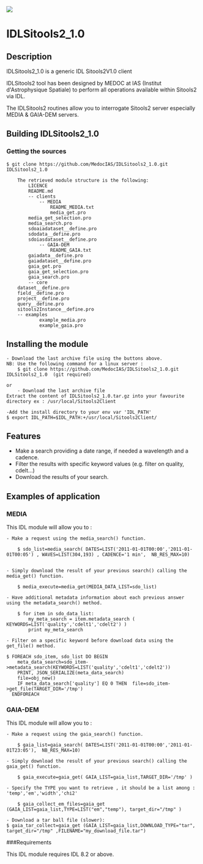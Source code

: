 ![](http://github.com/SITools2/core-v2/raw/dev/workspace/client-public/res/images/logo_01_petiteTaille.png)
# IDLSitools2_1.0
## Description
IDLSitools2_1.0 is a generic IDL Sitools2V1.0 client

IDLSitools2 tool has been designed by MEDOC at IAS (Institut d'Astrophysique Spatiale) to perform all operations available within Sitools2 via IDL.

The IDLSitools2 routines allow you to interrogate Sitools2 server especially MEDIA & GAIA-DEM servers. 

## Building IDLSitools2_1.0

### Getting the sources

	$ git clone https://github.com/MedocIAS/IDLSitools2_1.0.git IDLSitools2_1.0
	
        The retrieved module structure is the following:
            LICENCE
            README.md
            -- clients
                -- MEDIA
                    README_MEDIA.txt
                    media_get.pro
		    media_get_selection.pro
	 	    media_search.pro
		    sdoaiadataset__define.pro
		    sdodata__define.pro
		    sdoiasdataset__define.pro
                -- GAIA-DEM
                    README_GAIA.txt
		    gaiadata__define.pro
		    gaiadataset__define.pro
		    gaia_get.pro
		    gaia_get_selection.pro
		    gaia_search.pro
            -- core
		dataset__define.pro
		field__define.pro
		project__define.pro
		query__define.pro
		sitools2Instance__define.pro
	    -- examples
                example_media.pro
                example_gaia.pro

## Installing the module
	- Download the last archive file using the buttons above.
	NB: Use the following command for a linux server :
     	$ git clone https://github.com/MedocIAS/IDLSitools2_1.0.git IDLSitools2_1.0  (git required)

	or 
        - Download the last archive file 
	Extract the content of IDLSitools2_1.0.tar.gz into your favourite directory ex : /usr/local/Sitools2Client

	-Add the install directory to your env var 'IDL_PATH'
	$ export IDL_PATH=$IDL_PATH:+/usr/local/Sitools2Client/

## Features

- Make a search providing a date range, if needed a wavelength and a cadence.
- Filter the results with specific keyword values (e.g. filter on quality, cdelt...)
- Download the results of your search.

## Examples of application

### MEDIA

This IDL module will allow you to :

    - Make a request using the media_search() function.

        $ sdo_list=media_search( DATES=LIST('2011-01-01T00:00','2011-01-01T00:05') , WAVES=LIST(304,193) , CADENCE='1 min',  NB_RES_MAX=10)


    - Simply download the result of your previous search() calling the media_get() function.
    
        $ media_execute=media_get(MEDIA_DATA_LIST=sdo_list)

    - Have additional metadata information about each previous answer using the metadata_search() method.

        $ for item in sdo_data_list:
            my_meta_search = item.metadata_search ( KEYWORDS=LIST('quality','cdelt1','cdelt2') )
            print my_meta_search

    - Filter on a specific keyword before download data using the get_file() method.
	
	$ FOREACH sdo_item, sdo_list DO BEGIN
		meta_data_search=sdo_item->metadata_search(KEYWORDS=LIST('quality','cdelt1','cdelt2'))
		PRINT, JSON_SERIALIZE(meta_data_search)
		file=obj_new()
		IF meta_data_search['quality'] EQ 0 THEN  file=sdo_item->get_file(TARGET_DIR='/tmp')
	  ENDFOREACH

  
### GAIA-DEM

This IDL module will allow you to :

    - Make a request using the gaia_search() function.

        $ gaia_list=gaia_search( DATES=LIST('2011-01-01T00:00','2011-01-01T23:05'),  NB_RES_MAX=10)

    - Simply download the result of your previous search() calling the gaia_get() function.

        $ gaia_execute=gaia_get( GAIA_LIST=gaia_list,TARGET_DIR='/tmp' )

    - Specify the TYPE you want to retrieve , it should be a list among : 'temp','em','width','chi2'

        $ gaia_collect_em_files=gaia_get (GAIA_LIST=gaia_list,TYPE=LIST("em","temp"), target_dir="/tmp" )

    - Download a tar ball file (slower):
	$ gaia_tar_collect=gaia_get (GAIA_LIST=gaia_list,DOWNLOAD_TYPE="tar", target_dir="/tmp" ,FILENAME="my_download_file.tar")

###Requirements

This IDL module requires IDL 8.2 or above.
